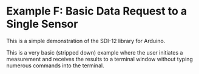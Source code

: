 [//]: # ( @page example_f_page Example F: Basic Data Request to a Single Sensor )
# Example F: Basic Data Request to a Single Sensor

This is a simple demonstration of the SDI-12 library for Arduino.

This is a very basic (stripped down) example where the user initiates a measurement and receives the results to a terminal window without typing numerous commands into the terminal.

